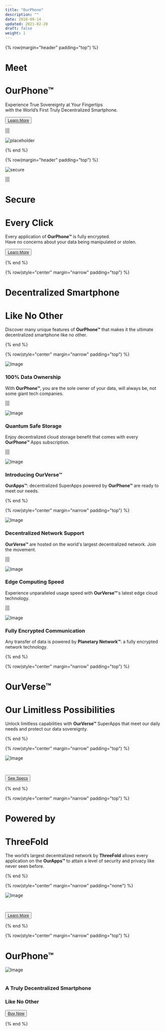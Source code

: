 ```yaml
---
title: "OurPhone"
description: ""
date: 2018-09-14
updated: 2021-02-20
draft: false
weight: 1
---
```


<!-- section 1 (header) -->

{% row(margin="header" padding="top") %}

# Meet<br>
# OurPhone&trade;

Experience True Sovereignty at Your Fingertips <br>
with the World’s First Truly Decentralized Smartphone.

<button>[Learn More]()</button>

|||

![placeholder](./img/placeholder.png#mx-auto)

{% end %}

<!-- section 2 security -->

{% row(margin="header" padding="top") %}

![secure](./img/secure.png#mx-auto)

|||

# Secure<br>
# Every Click

Every application of __OurPhone&trade;__ is fully encrypted. <br>
Have no concerns about your data being manipulated or stolen.


<button>[Learn More]()</button>

{% end %}

<!-- section 3 features title -->

{% row(style="center" margin="narrow" padding="top") %}

# Decentralized Smartphone
# Like No Other

Discover many unique features of __OurPhone&trade;__ that makes it the ultimate decentralized smartphone like no other.

{% end %}

{% row(style="center" margin="narrow" padding="top") %}

![Image](./img/data.png#sm#mx-auto)
### 100% Data Ownership
With __OurPhone&trade;__, you are the sole owner of your data, will always be, not some giant tech companies.

|||

![Image](./img/qss.png#sm#mx-auto)
### Quantum Safe Storage
Enjoy decentralized cloud storage benefit that comes with every __OurPhone&trade;__ Apps subscription.

|||

![Image](./img/ourapps.png#sm#mx-auto)
### Introducing __OurVerse&trade;__
__OurApps&trade;__: decentralized SuperApps powered by  __OurPhone&trade;__ are ready to meet our needs.

{% end %}

{% row(style="center" margin="narrow" padding="top") %}

![Image](./img/decentralized.png#sm#mx-auto)
### Decentralized Network Support
__OurVerse&trade;__ are hosted on the world's largest decentralized network. Join the movement.

|||

![Image](./img/edge.png#sm#mx-auto)
### Edge Computing Speed
Experience unparalleled usage speed with __OurVerse&trade;__'s latest edge cloud technology.


|||

![Image](./img/planetary.png#sm#mx-auto)
### Fully Encrypted Communication
Any transfer of data is powered by __Planetary Network&trade;__: a fully encrypted network technology.

{% end %}

<!-- section 5 apps -->

{% row(style="center" margin="narrow" padding="top") %}

# OurVerse&trade;
# Our Limitless Possibilities

Unlock limitless capabilities with __OurVerse&trade;__ SuperApps that meet our daily needs and protect our data sovereignty.

{% end %}

{% row(style="center" margin="narrow" padding="top") %}

![Image](./img/manyapps.png#mx-auto)

<br>

<button>[See Specs](/)</button>

{% end %}

<!-- section 5 apps -->

{% row(style="center" margin="narrow" padding="top") %}

# Powered by
# ThreeFold

The world’s largest decentralized network by __ThreeFold__ allows every application on the __OurApps&trade;__ to attain a level of security and privacy like never seen before.

{% end %}

{% row(style="center" margin="narrow" padding="none") %}

![Image](./img/tf.png#mx-auto)

<br>

<button>[Learn More](/)</button>

{% end %}


<!-- section 6 Buy -->

{% row(style="center" margin="narrow" padding="top") %}

# OurPhone&trade;

![Image](./img/placeholder.png#medium#mx-auto)
<br>
<br>

### __A Truly Decentralized Smartphone__ 
### __Like No Other__


<button>[Buy Now](/)</button>

{% end %}